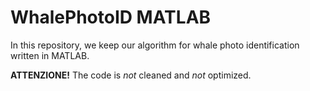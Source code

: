 WhalePhotoID MATLAB
===================

In this repository, we keep our algorithm for whale photo identification written in MATLAB. 

**ATTENZIONE!** The code is *not* cleaned and *not* optimized.

